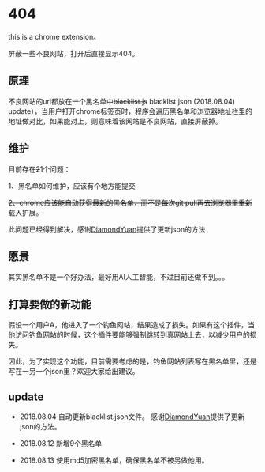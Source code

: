 # 404

this is a chrome extension。

屏蔽一些不良网站，打开后直接显示404。

## 原理

不良网站的url都放在一个黑名单中~~blacklist.js~~ blacklist.json (2018.08.04) update），当用户打开chrome标签页时，程序会遍历黑名单和浏览器地址栏里的地址做对比，如果能对上，则意味着该网站是不良网站，直接屏蔽掉。

## 维护

目前存在~~2~~1个问题：

1、黑名单如何维护，应该有个地方能提交

~~2、chrome应该能自动获得最新的黑名单，而不是每次git pull再去浏览器里重新载入扩展。~~

此问题已经得到解决，感谢[DiamondYuan](https://github.com/DiamondYuan)提供了更新json的方法

## 愿景

其实黑名单不是一个好办法，最好用AI人工智能，不过目前还做不到。。。

## 打算要做的新功能

假设一个用户A，他进入了一个钓鱼网站，结果造成了损失。如果有这个插件，当他访问钓鱼网站的时候，这个插件要能够强制跳转到真网站上去，以减少用户的损失。

因此，为了实现这个功能，目前需要考虑的是，钓鱼网站列表写在黑名单里，还是写在一另一个json里？欢迎大家给出建议。

## update 

* 2018.08.04
  自动更新blacklist.json文件。
  感谢[DiamondYuan](https://github.com/DiamondYuan)提供了更新json的方法。
  
* 2018.08.12
  新增9个黑名单

* 2018.08.13
  使用md5加密黑名单，确保黑名单不被另做他用。
